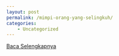 ```yaml
---
layout: post
permalink: /mimpi-orang-yang-selingkuh/
categories:
    - Uncategorized
---
```


[Baca Selengkapnya](/07)